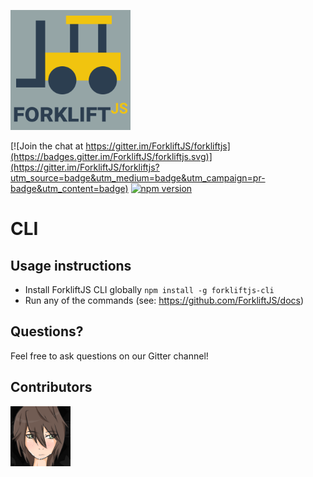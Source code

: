 <a href="https://github.com/forkliftjs"><img width="192" height="192" src="https://github.com/ForkliftJS/docs/raw/master/images/logos/logo.png" alt="ForkliftJS" /></a>

[![Join the chat at https://gitter.im/ForkliftJS/forkliftjs](https://badges.gitter.im/ForkliftJS/forkliftjs.svg)](https://gitter.im/ForkliftJS/forkliftjs?utm_source=badge&utm_medium=badge&utm_campaign=pr-badge&utm_content=badge) [![npm version](https://badge.fury.io/js/forkliftjs-cli.svg)](https://badge.fury.io/js/forkliftjs-cli)

# CLI

## Usage instructions
* Install ForkliftJS CLI globally `npm install -g forkliftjs-cli`
* Run any of the commands (see: https://github.com/ForkliftJS/docs)

## Questions?
Feel free to ask questions on our Gitter channel!

## Contributors
<a href="https://github.com/nvanmeurs"><img width="96" height="96" src="https://github.com/ForkliftJS/docs/raw/master/images/contributors/nvanmeurs.png" alt="nvanmeurs" /></a>
